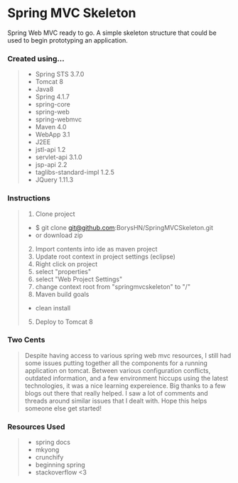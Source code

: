 # Spring MVC Skeleton
Spring Web MVC ready to go. A simple skeleton structure that could be used to begin prototyping an application.  

### Created using...
>  - Spring STS 3.7.0
>  - Tomcat 8
>  - Java8
>  - Spring 4.1.7
>   - spring-core
>   - spring-web
>   - spring-webmvc
>  - Maven 4.0
>  - WebApp 3.1
>  - J2EE
>   - jstl-api 1.2
>   - servlet-api 3.1.0
>   - jsp-api 2.2
>   - taglibs-standard-impl 1.2.5
>  - JQuery 1.11.3

### Instructions
> 1. Clone project
>   * $ git clone git@github.com:BorysHN/SpringMVCSkeleton.git
>   * or download zip          
> 2. Import contents into ide as maven project
> 3. Update root context in project settings (eclipse)
>   3. Right click on project
>   3. select "properties"
>   3. select "Web Project Settings"
>   3. change context root from "springmvcskeleton" to "/"
> 4. Maven build goals
>   * clean install
> 5. Deploy to Tomcat 8

### Two Cents 
> Despite having access to various spring web mvc resources, I still had some
issues putting together all the components for a running application on tomcat.
Between various configuration conflicts, outdated information, and a few
environment hiccups using the latest technologies, it was a nice learning
expereience. Big thanks to a few blogs out there that really helped. I saw a lot 
of comments and threads around similar issues that I dealt with. Hope this helps
someone else get started!

### Resources Used
> + spring docs
> + mkyong
> + crunchify
> + beginning spring
> + stackoverflow <3
